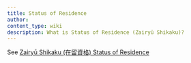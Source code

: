 ```yaml
---
title: Status of Residence
author:
content_type: wiki
description: What is Status of Residence (Zairyū Shikaku)?
---
```

See [Zairyū Shikaku (在留資格) Status of Residence](../zairyu-shikaku-status-of-residence)